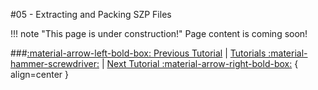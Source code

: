 #05 - Extracting and Packing SZP Files

!!! note "This page is under construction!"
	Page content is coming soon!

###[:material-arrow-left-bold-box: Previous Tutorial](04_Dolphin_Setup.md) | [ Tutorials :material-hammer-screwdriver:](03_Root_Extraction.md) | [Next Tutorial :material-arrow-right-bold-box:](06_TBD.md) { align=center }